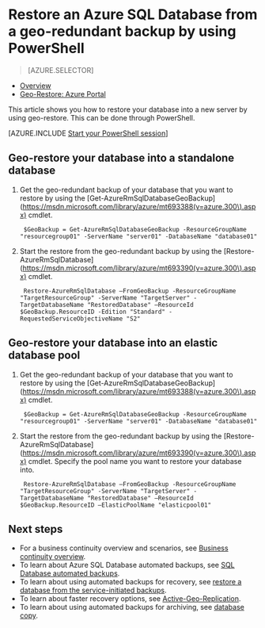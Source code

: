 <properties
    pageTitle="Restore an Azure SQL Database from a geo-redundant backup (PowerShell) | Microsoft Azure"
    description="Restore an Azure SQL Database into a new server from a geo-redundant backup"
    services="sql-database"
    documentationCenter=""
    authors="stevestein"
    manager="jhubbard"
    editor=""/>

<tags
    ms.service="sql-database"
    ms.devlang="NA"
    ms.topic="article"
    ms.tgt_pltfrm="powershell"
    ms.workload="NA"
    ms.date="07/17/2016"
    ms.author="sstein"/>

# Restore an Azure SQL Database from a geo-redundant backup by using PowerShell


> [AZURE.SELECTOR]
- [Overview](sql-database-recovery-using-backups.md)
- [Geo-Restore: Azure Portal](sql-database-geo-restore-portal.md)

This article shows you how to restore your database into a new server by using geo-restore. This can be done through PowerShell.

[AZURE.INCLUDE [Start your PowerShell session](../../includes/sql-database-powershell.md)]

## Geo-restore your database into a standalone database

1. Get the geo-redundant backup of your database that you want to restore by using the [Get-AzureRmSqlDatabaseGeoBackup](https://msdn.microsoft.com/library/azure/mt693388(v=azure.300\).aspx) cmdlet.

        $GeoBackup = Get-AzureRmSqlDatabaseGeoBackup -ResourceGroupName "resourcegroup01" -ServerName "server01" -DatabaseName "database01"

2. Start the restore from the geo-redundant backup by using the [Restore-AzureRmSqlDatabase](https://msdn.microsoft.com/library/azure/mt693390(v=azure.300\).aspx) cmdlet.

        Restore-AzureRmSqlDatabase –FromGeoBackup -ResourceGroupName "TargetResourceGroup" -ServerName "TargetServer" -TargetDatabaseName "RestoredDatabase" –ResourceId $GeoBackup.ResourceID -Edition "Standard" -RequestedServiceObjectiveName "S2"


## Geo-restore your database into an elastic database pool

1. Get the geo-redundant backup of your database that you want to restore by using the [Get-AzureRmSqlDatabaseGeoBackup](https://msdn.microsoft.com/library/azure/mt693388(v=azure.300\).aspx) cmdlet.

        $GeoBackup = Get-AzureRmSqlDatabaseGeoBackup -ResourceGroupName "resourcegroup01" -ServerName "server01" -DatabaseName "database01"

2. Start the restore from the geo-redundant backup by using the [Restore-AzureRmSqlDatabase](https://msdn.microsoft.com/library/azure/mt693390(v=azure.300\).aspx) cmdlet. Specify the pool name you want to restore your database into.

        Restore-AzureRmSqlDatabase –FromGeoBackup -ResourceGroupName "TargetResourceGroup" -ServerName "TargetServer" -TargetDatabaseName "RestoredDatabase" –ResourceId $GeoBackup.ResourceID –ElasticPoolName "elasticpool01"  


## Next steps

- For a business continuity overview and scenarios, see [Business continuity overview](sql-database-business-continuity.md).
- To learn about Azure SQL Database automated backups, see [SQL Database automated backups](sql-database-automated-backups.md).
- To learn about using automated backups for recovery, see [restore a database from the service-initiated backups](sql-database-recovery-using-backups.md).
- To learn about faster recovery options, see [Active-Geo-Replication](sql-database-geo-replication-overview.md).  
- To learn about using automated backups for archiving, see [database copy](sql-database-copy.md).
